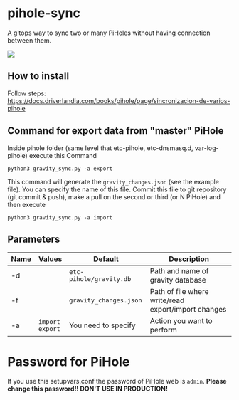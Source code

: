 # pihole-sync
A gitops way to sync two or many PiHoles without having connection between them.

[![](https://docs.driverlandia.com/uploads/images/gallery/2023-10/scaled-1680-/YzZcEwjAOPOvwIHo-image-1697823619387.png)](https://docs.driverlandia.com/uploads/images/gallery/2023-10/YzZcEwjAOPOvwIHo-image-1697823619387.png)

## How to install

Follow steps: https://docs.driverlandia.com/books/pihole/page/sincronizacion-de-varios-pihole

## Command for export data from "master" PiHole

Inside pihole folder (same level that etc-pihole, etc-dnsmasq.d, var-log-pihole) execute this Command


```
python3 gravity_sync.py -a export
```

This command will generate the `gravity_changes.json` (see the example file). You can specify the name of this file.
Commit this file to git repository (git commit & push), make a pull on the second or third (or N PiHole) and then execute

```
python3 gravity_sync.py -a import
```

## Parameters

|Name|Values|Default|Description|
|-|-|-|-|
|-d||`etc-pihole/gravity.db`|Path and name of gravity database|
|-f||`gravity_changes.json`|Path of file where write/read export/import changes|
|-a|`import`<br>`export`|You need to specify|Action you want to perform|


# Password for PiHole 

If you use this setupvars.conf the password of PiHole web is `admin`. 
**Please change this password!! DON'T USE IN PRODUCTION!**